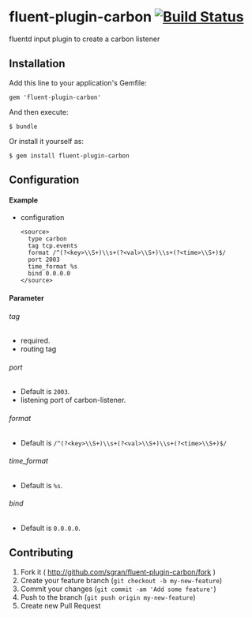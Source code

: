 # fluent-plugin-carbon [![Build Status](https://travis-ci.org/pikselpalette/fluent-plugin-carbon.png)](https://travis-ci.org/pikselpalette/fluent-plugin-carbon)

fluentd input plugin to create a carbon listener

## Installation

Add this line to your application's Gemfile:

    gem 'fluent-plugin-carbon'

And then execute:

    $ bundle

Or install it yourself as:

    $ gem install fluent-plugin-carbon

## Configuration

#### Example

- configuration

  ```
  <source>
    type carbon
    tag tcp.events
    format /^(?<key>\\S+)\\s+(?<val>\\S+)\\s+(?<time>\\S+)$/
    port 2003
    time_format %s
    bind 0.0.0.0
  </source>

  ```
#### Parameter

###### tag
- required.
- routing tag

###### port
- Default is `2003`.
- listening port of carbon-listener.

###### format
- Default is `/^(?<key>\\S+)\\s+(?<val>\\S+)\\s+(?<time>\\S+)$/`

###### time_format
- Default is `%s`.

###### bind
- Default is `0.0.0.0`.

## Contributing

1. Fork it ( http://github.com/sgran/fluent-plugin-carbon/fork )
2. Create your feature branch (`git checkout -b my-new-feature`)
3. Commit your changes (`git commit -am 'Add some feature'`)
4. Push to the branch (`git push origin my-new-feature`)
5. Create new Pull Request

